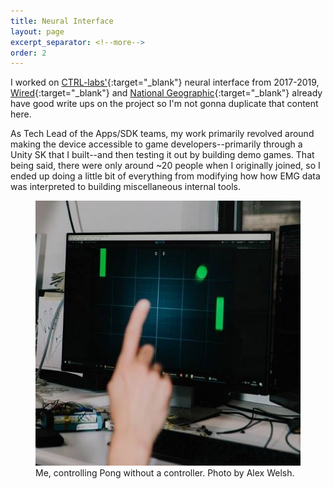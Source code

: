 ```yaml
---
title: Neural Interface
layout: page
excerpt_separator: <!--more-->
order: 2
---
```


I worked on [CTRL-labs'](https://ctrl-labs.com/){:target="_blank"} neural interface from 2017-2019, [Wired](https://www.wired.com/story/brain-machine-interface-isnt-sci-fi-anymore/){:target="_blank"} and [National Geographic](https://news.nationalgeographic.com/2018/02/chasing-genius-ctrl-labs-brain-machine-interface/){:target="_blank"} already have good write ups on the project so I'm not gonna duplicate that content here.

As Tech Lead of the Apps/SDK teams, my work primarily revolved around making the device accessible to game developers--primarily through a Unity SK that I built--and then testing it out by building demo games. That being said, there were only around ~20 people when I originally joined, so I ended up doing a little bit of everything from modifying how how EMG data was interpreted to building miscellaneous internal tools.

<figure>
	<img src="/assets/my-hand.jpg" width="500" />
	<figcaption>Me, controlling Pong without a controller. Photo by Alex Welsh.</figcaption>
</figure>